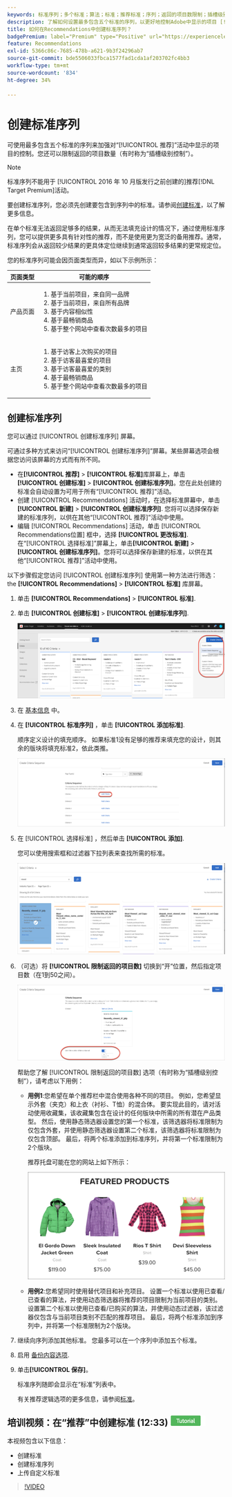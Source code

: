 ```yaml
---
keywords: 标准序列；多个标准；算法；标准；推荐标准；序列；返回的项目数限制；插槽级别控制；插槽
description: 了解如何设置最多包含五个标准的序列，以更好地控制Adobe中显示的项目 [!DNL Target] Recommendations活动。
title: 如何在Recommendations中创建标准序列？
badgePremium: label="Premium" type="Positive" url="https://experienceleague.adobe.com/docs/target/using/introduction/intro.html?lang=en#premium newtab=true" tooltip="See what's included in Target Premium."
feature: Recommendations
exl-id: 5366c86c-7685-478b-a621-9b3f24296ab7
source-git-commit: bde5506033fbca1577fad1cda1af203702fc4bb3
workflow-type: tm+mt
source-wordcount: '834'
ht-degree: 34%

---
```


# 创建标准序列

可使用最多包含五个标准的序列来加强对“[!UICONTROL 推荐]”活动中显示的项目的控制。您还可以限制返回的项目数量（有时称为“插槽级别控制”）。

>[!NOTE]
>
>标准序列不能用于 [!UICONTROL  2016 年 10 月版发行之前创建的]推荐[!DNL Target Premium]活动。

要创建标准序列，您必须先创建要包含到序列中的标准。请参阅[创建标准](/help/main/c-recommendations/c-algorithms/create-new-algorithm.md)，以了解更多信息。

在单个标准无法返回足够多的结果，从而无法填充设计的情况下，通过使用标准序列，您可以提供更多具有针对性的推荐，而不是使用更为宽泛的备用推荐。通常，标准序列会从返回较少结果的更具体定位继续到通常返回较多结果的更常规定位。

您的标准序列可能会因页面类型而异，如以下示例所示：

| 页面类型 | 可能的顺序 |
| --- | --- |
| 产品页面 | <ol><li>基于当前项目，来自同一品牌</li><li>基于当前项目，来自所有品牌</li><li>基于内容相似性</li><li>基于最畅销商品</li><li>基于整个网站中查看次数最多的项目</li></ol> |
| 主页 | <ol><li>基于访客上次购买的项目 </li><li>基于访客最喜爱的项目</li><li>基于访客最喜爱的类别</li><li>基于最畅销商品</li><li>基于整个网站中查看次数最多的项目</li></ol> |

## 创建标准序列

您可以通过 [!UICONTROL 创建标准序列] 屏幕。

可通过多种方式来访问“[!UICONTROL 创建标准序列]”屏幕。某些屏幕选项会根据您访问该屏幕的方式而有所不同。

* 在&#x200B;**[!UICONTROL 推荐]** > **[!UICONTROL 标准]**&#x200B;库屏幕上，单击&#x200B;**[!UICONTROL 创建标准]** > **[!UICONTROL 创建标准序列]**。您在此处创建的标准会自动设置为可用于所有“[!UICONTROL 推荐]”活动。
* 创建 [!UICONTROL Recommendations] 活动时，在选择标准屏幕中，单击 **[!UICONTROL 新建]** > **[!UICONTROL 创建标准序列]**. 您将可以选择保存新建的标准序列，以供在其他“[!UICONTROL 推荐]”活动中使用。
* 编辑 [!UICONTROL Recommendations] 活动，单击 [!UICONTROL Recommendations位置] 框中，选择 **[!UICONTROL 更改标准]**. 在“[!UICONTROL 选择标准]”屏幕上，单击&#x200B;**[!UICONTROL 新建]** > **[!UICONTROL 创建标准序列]**。您将可以选择保存新建的标准，以供在其他“[!UICONTROL 推荐]”活动中使用。

以下步骤假定您访问 [!UICONTROL 创建标准序列] 使用第一种方法进行筛选：the **[!UICONTROL Recommendations]** > **[!UICONTROL 标准]** 库屏幕。

1. 单击 **[!UICONTROL Recommendations]** > **[!UICONTROL 标准]**.

1. 单击 **[!UICONTROL 创建标准]** > **[!UICONTROL 创建标准序列]**.

   ![CreateCriteriaSequence图像](assets/CreateCriteriaSequence.png)

1. 在 [基本信息](/help/main/c-recommendations/c-algorithms/create-new-algorithm.md#info) 中。

1. 在 **[!UICONTROL 标准序列]** ，单击 **[!UICONTROL 添加标准]**.

   顺序定义设计的填充顺序。 如果标准1没有足够的推荐来填充您的设计，则其余的版块将填充标准2，依此类推。

   ![添加标准](/help/main/c-recommendations/c-algorithms/assets/add-criteria.png)

1. 在 [!UICONTROL 选择标准] ，然后单击 **[!UICONTROL 添加]**.

   您可以使用搜索框和过滤器下拉列表来查找所需的标准。

   ![选择标准](/help/main/c-recommendations/c-algorithms/assets/select-criteria.png)

1. （可选）将 **[!UICONTROL 限制返回的项目数]** 切换到“开”位置，然后指定项目数（在1到50之间）。

   ![限制返回的项目数切换](/help/main/c-recommendations/c-algorithms/assets/limit-number.png)

   帮助您了解 [!UICONTROL 限制返回的项目数] 选项（有时称为“插槽级别控制”），请考虑以下用例：

   * **用例1**:您希望在单个推荐栏中混合使用各种不同的项目。 例如，您希望显示外套（夹克）和上衣（衬衫、T恤）的混合体。 要实现此目的，请对活动使用收藏集，该收藏集包含在设计的任何版块中所需的所有潜在产品类型。 然后，使用静态筛选器设置您的第一个标准，该筛选器将标准限制为仅包含外套，并使用静态筛选器设置第二个标准，该筛选器将标准限制为仅包含顶部。 最后，将两个标准添加到标准序列，并将第一个标准限制为2个版块。

      推荐托盘可能在您的网站上如下所示：

      ![特色产品推荐栏](/help/main/c-recommendations/c-algorithms/assets/featured-products.png)

   * **用例2**:您希望同时使用替代项目和补充项目。 设置一个标准以使用已查看/已查看的算法，并使用动态筛选器将推荐的项目限制为当前项目的类别。 设置第二个标准以使用已查看/已购买的算法，并使用动态过滤器，该过滤器仅包含与当前项目类别不匹配的推荐项目。 最后，将两个标准添加到序列中，并将第一个标准限制为2个版块。

1. 继续向序列添加其他标准。 您最多可以在一个序列中添加五个标准。

1. 启用 [备份内容选项](/help/main/c-recommendations/c-algorithms/create-new-algorithm.md#content).

1. 单击&#x200B;**[!UICONTROL 保存]**。

   标准序列随即会显示在“标准”列表中。

   有关推荐逻辑选项的更多信息，请参阅[标准](/help/main/c-recommendations/c-algorithms/algorithms.md)。

## 培训视频：在“推荐”中创建标准 (12:33) ![教程徽章](/help/main/assets/tutorial.png)

本视频包含以下信息：

* 创建标准
* 创建标准序列
* 上传自定义标准

>[!VIDEO](https://video.tv.adobe.com/v/27694?quality=12)
